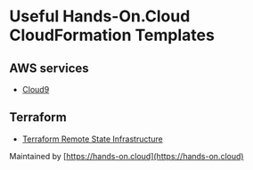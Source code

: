 # Useful Hands-On.Cloud CloudFormation Templates

## AWS services

* [Cloud9](./cloud9)

## Terraform

* [Terraform Remote State Infrastructure](./terraform-remote-state-infrastructure)

Maintained by [https://hands-on.cloud](https://hands-on.cloud)
